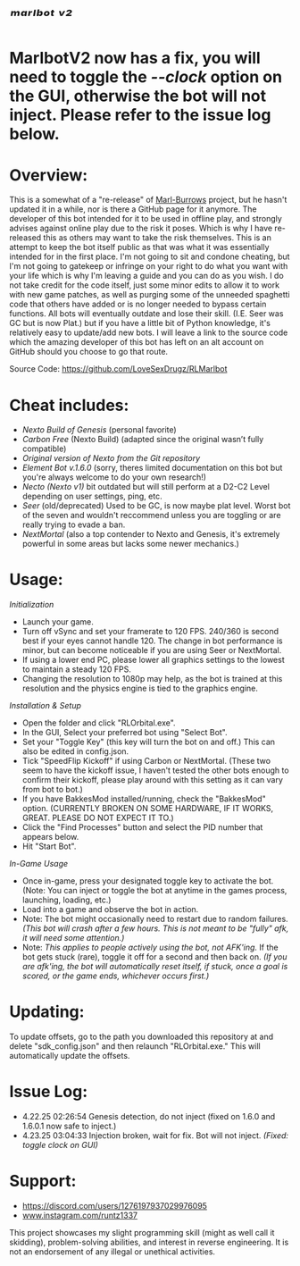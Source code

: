 # *ᵐᵃʳˡᵇᵒᵗ ᵛ²*
                                                                                                                                    
                                                                                                                                                                                    
# MarlbotV2 now has a fix, you will need to toggle the *--clock* option on the GUI, otherwise the bot will not inject. Please refer to the issue log below.

# Overview:

This is a somewhat of a "re-release" of [Marl-Burrows](https://github.com/MarlBurroW) project, but he hasn't updated it in a while, nor is there a GitHub page for it anymore. The developer of this bot intended for it to be used in offline play, and strongly advises against online play due to the risk it poses. Which is why I have re-released this as others may want to take the risk themselves. This is an attempt to keep the bot itself public as that was what it was essentially intended for in the first place. I'm not going to sit and condone cheating, but I'm not going to gatekeep or infringe on your right to do what you want with your life which is why I'm leaving a guide and you can do as you wish. I do not take credit for the code itself, just some minor edits to allow it to work with new game patches, as well as purging some of the unneeded spaghetti code that others have added or is no longer needed to bypass certain functions. All bots will eventually outdate and lose their skill. (I.E. Seer was GC but is now Plat.) but if you have a little bit of Python knowledge, it's relatively easy to update/add new bots. I will leave a link to the source code which the amazing developer of this bot has left on an alt account on GitHub should you choose to go that route.


Source Code: https://github.com/LoveSexDrugz/RLMarlbot


# Cheat includes:

- *Nexto Build of Genesis* (personal favorite)
- *Carbon Free* (Nexto Build) (adapted since the original wasn’t fully compatible)
- *Original version of Nexto from the Git repository*
- *Element Bot v.1.6.0* (sorry, theres limited documentation on this bot but you're always welcome to do your own research!)
- *Necto (Nexto v1)* bit outdated but will still perform at a D2-C2 Level depending on user settings, ping, etc.
- *Seer* (old/deprecated) Used to be GC, is now maybe plat level. Worst bot of the seven and wouldn't reccommend unless you are toggling or are really trying to evade a ban.
- *NextMortal* (also a top contender to Nexto and Genesis, it's extremely powerful in some areas but lacks some newer mechanics.)



# Usage:



*Initialization*
- Launch your game.
- Turn off vSync and set your framerate to 120 FPS. 240/360 is second best if your eyes cannot handle 120. The change in bot performance is minor, but can become noticeable if you are using Seer or NextMortal.
- If using a lower end PC, please lower all graphics settings to the lowest to maintain a steady 120 FPS.
- Changing the resolution to 1080p may help, as the bot is trained at this resolution and the physics engine is tied to the graphics engine.


*Installation & Setup*
- Open the folder and click "RLOrbital.exe".
- In the GUI, Select your preferred bot using "Select Bot".
- Set your "Toggle Key" (this key will turn the bot on and off.) This can also be edited in config.json.
- Tick "SpeedFlip Kickoff" if using Carbon or NextMortal. (These two seem to have the kickoff issue, I haven't tested the other bots enough to confirm their kickoff, please play around with this setting as it can vary from bot to bot.)
- If you have BakkesMod installed/running, check the "BakkesMod" option. (CURRENTLY BROKEN ON SOME HARDWARE, IF IT WORKS, GREAT. PLEASE DO NOT EXPECT IT TO.)
- Click the "Find Processes" button and select the PID number that appears below.
- Hit "Start Bot".


*In-Game Usage*
- Once in-game, press your designated toggle key to activate the bot. (Note: You can inject or toggle the bot at anytime in the games process, launching, loading, etc.)
- Load into a game and observe the bot in action.
- Note: The bot might occasionally need to restart due to random failures. *(This bot will crash after a few hours. This is not meant to be "fully" afk, it will need some attention.)*
- Note: *This applies to people actively using the bot, not AFK'ing.* If the bot gets stuck (rare), toggle it off for a second and then back on. *(If you are afk'ing, the bot will automatically reset itself, if stuck, once a goal is scored, or the game ends, whichever occurs first.)*



# Updating:
To update offsets, go to the path you downloaded this repository at and delete "sdk_config.json" and then relaunch "RLOrbital.exe." This will automatically update the offsets. 


# Issue Log:
- 4.22.25 02:26:54 Genesis detection, do not inject (fixed on 1.6.0 and 1.6.0.1 now safe to inject.)
- 4.23.25 03:04:33 Injection broken, wait for fix. Bot will not inject. *(Fixed: toggle clock on GUI)*


# Support:
- https://discord.com/users/1276197937029976095
- www.instagram.com/runtz1337

This project showcases my slight programming skill (might as well call it skidding), problem-solving abilities, and interest in reverse engineering. It is not an endorsement of any illegal or unethical activities.

